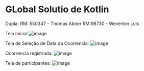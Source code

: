 # GLobal Solutio de Kotlin
Dupla:
RM: 550347 - Thomas Abner
RM:98730 - Weverton Luis

Tela Inicial
![image](https://github.com/user-attachments/assets/91502d11-cea9-4d82-ac7d-4ec43e3110ef)

Tela de Seleção de Data da Ocorrencia:
![image](https://github.com/user-attachments/assets/78aade28-7436-4376-9f47-c11234428add)


Ocorrencia registrada: 
![image](https://github.com/user-attachments/assets/c0442f0e-40b3-44e3-bb6d-68da736a4896)

Tela de participantes:
![image](https://github.com/user-attachments/assets/bc5e6bae-825e-4950-8d48-d7a15a3481c7)




